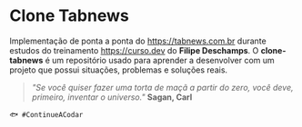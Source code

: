 # Clone Tabnews

Implementação de ponta a ponta do <https://tabnews.com.br> durante estudos do treinamento <https://curso.dev> do **Filipe Deschamps**. O **clone-tabnews** é um repositório usado para aprender a desenvolver com um projeto que possui situações, problemas e soluções reais.

> _"Se você quiser fazer uma torta de maçã a partir do zero, você deve, primeiro, inventar o universo."_ **Sagan, Carl**

`🐟 #ContinueACodar`
